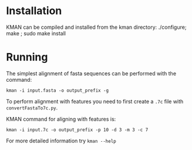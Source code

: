 # Installation

KMAN can be compiled and installed from the kman directory:
./configure; make ; sudo make install

# Running

The simplest alignment of fasta sequences can be performed with the command:

    kman -i input.fasta -o output_prefix -g

To perform alignment with features you need to first create a `.7c` file with
`convertFastaTo7c.py`.

KMAN command for aligning with features is:

    kman -i input.7c -o output_prefix -p 10 -d 3 -m 3 -c 7

For more detailed information try `kman --help`
